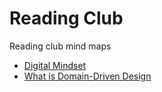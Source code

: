 # Reading Club

Reading club mind maps

- [Digital Mindset](./Digital%20mindset/index.md)
- [What is Domain-Driven Design](./What%20is%20Domain-Driven%20Design/index.md)
